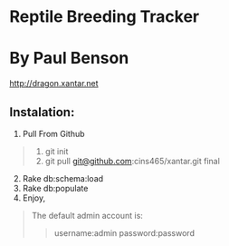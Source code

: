 Reptile Breeding Tracker
========================
# By Paul Benson

http://dragon.xantar.net

## Instalation:
1.  Pull From Github
> 1.  git init
> 2.  git pull git@github.com:cins465/xantar.git final
2.  Rake db:schema:load
3.  Rake db:populate
4.  Enjoy,
>	The default admin account is:
> > username:admin
> > password:password
